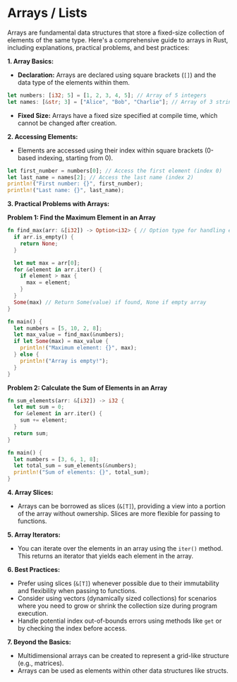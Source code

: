 # Arrays / Lists

Arrays are fundamental data structures that store a fixed-size collection of elements of the same type. Here's a comprehensive guide to arrays in Rust, including explanations, practical problems, and best practices:

**1. Array Basics:**

- **Declaration:** Arrays are declared using square brackets (`[]`) and the data type of the elements within them.

```rust
let numbers: [i32; 5] = [1, 2, 3, 4, 5]; // Array of 5 integers
let names: [&str; 3] = ["Alice", "Bob", "Charlie"]; // Array of 3 string references
```

- **Fixed Size:** Arrays have a fixed size specified at compile time, which cannot be changed after creation.

**2. Accessing Elements:**

- Elements are accessed using their index within square brackets (0-based indexing, starting from 0).

```rust
let first_number = numbers[0]; // Access the first element (index 0)
let last_name = names[2]; // Access the last name (index 2)
println!("First number: {}", first_number);
println!("Last name: {}", last_name);
```

**3. Practical Problems with Arrays:**

**Problem 1: Find the Maximum Element in an Array**

```rust
fn find_max(arr: &[i32]) -> Option<i32> { // Option type for handling empty array case
  if arr.is_empty() {
    return None;
  }

  let mut max = arr[0];
  for &element in arr.iter() {
    if element > max {
      max = element;
    }
  }
  Some(max) // Return Some(value) if found, None if empty array
}

fn main() {
  let numbers = [5, 10, 2, 8];
  let max_value = find_max(&numbers);
  if let Some(max) = max_value {
    println!("Maximum element: {}", max);
  } else {
    println!("Array is empty!");
  }
}
```

**Problem 2: Calculate the Sum of Elements in an Array**

```rust
fn sum_elements(arr: &[i32]) -> i32 {
  let mut sum = 0;
  for &element in arr.iter() {
    sum += element;
  }
  return sum;
}

fn main() {
  let numbers = [3, 6, 1, 8];
  let total_sum = sum_elements(&numbers);
  println!("Sum of elements: {}", total_sum);
}
```

**4. Array Slices:**

- Arrays can be borrowed as slices (`&[T]`), providing a view into a portion of the array without ownership. Slices are more flexible for passing to functions.

**5. Array Iterators:**

- You can iterate over the elements in an array using the `iter()` method. This returns an iterator that yields each element in the array.

**6. Best Practices:**

- Prefer using slices (`&[T]`) whenever possible due to their immutability and flexibility when passing to functions.
- Consider using vectors (dynamically sized collections) for scenarios where you need to grow or shrink the collection size during program execution.
- Handle potential index out-of-bounds errors using methods like `get` or by checking the index before access.

**7. Beyond the Basics:**

- Multidimensional arrays can be created to represent a grid-like structure (e.g., matrices).
- Arrays can be used as elements within other data structures like structs.
